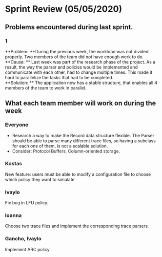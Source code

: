# Sprint Review (05/05/2020)

## Problems encountered during last sprint.
### 1
**Problem: **During the previous week, the workload was not divided properly. Two members of the team did not have enough work to do.
**Cause: ** Last week was part of the research phase of the project. As a result, the way the parser and policies would be implemented and communicate with each other, had to change multiple times. This made it hard to parallelize the tasks that had to be completed.  
**Solution: ** The application now has a stable structure, that enables all 4 members of the team to work in parallel.

## What each team member will work on during the week

### Everyone
- Research a way to make the Record data structure flexible. The Parser should be able to parse many different trace files, so having a subclass for each one of them, is not a scalable solution.
- Consider: Protocol Buffers, Column-oriented storage.

### Kostas
New feature: users must be able to modify a configuration file to choose which policy they want to simulate

### Ivaylo
Fix bug in LFU policy.

### Ioanna
Choose two trace files and implement the corresponding trace parsers.

### Gancho, Ivaylo
Implement ARC policy